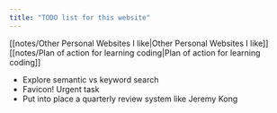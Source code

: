 ```yaml
---
title: "TODO list for this website"
---
```

[[notes/Other Personal Websites I like|Other Personal Websites I like]]
[[notes/Plan of action for learning coding|Plan of action for learning coding]]
- Explore semantic vs keyword search
- Favicon! Urgent task
- Put into place a quarterly review system like Jeremy Kong